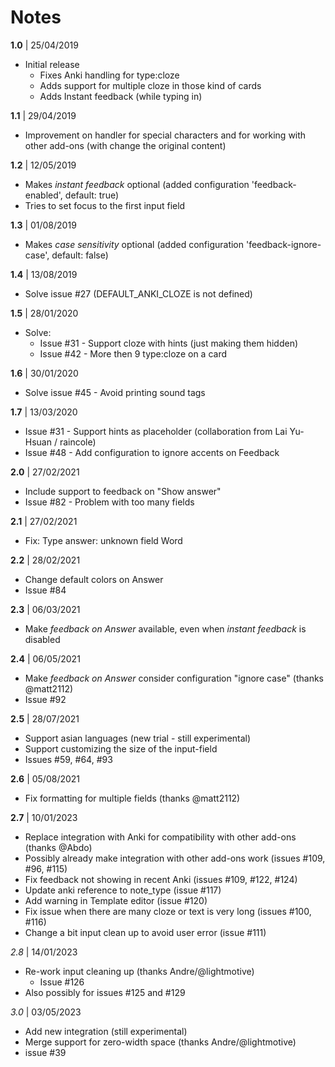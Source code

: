 # Notes

**1.0** | 25/04/2019

* Initial release
  * Fixes Anki handling for type:cloze
  * Adds support for multiple cloze in those kind of cards
  * Adds Instant feedback (while typing in)


**1.1** | 29/04/2019

* Improvement on handler for special characters and for working with other add-ons (with change the original content)

**1.2** | 12/05/2019

* Makes *instant feedback* optional (added configuration 'feedback-enabled', default: true)
* Tries to set focus to the first input field

**1.3** | 01/08/2019

* Makes *case sensitivity* optional (added configuration 'feedback-ignore-case', default: false)

**1.4** | 13/08/2019

* Solve issue #27 (DEFAULT_ANKI_CLOZE is not defined)

**1.5** | 28/01/2020

* Solve:  
  * Issue #31 - Support cloze with hints (just making them hidden)
  * Issue #42 - More then 9 type:cloze on a card

**1.6** | 30/01/2020

* Solve issue #45 - Avoid printing sound tags 

**1.7** | 13/03/2020

* Issue #31 - Support hints as placeholder (collaboration from Lai Yu-Hsuan / raincole)
* Issue #48 - Add configuration to ignore accents on Feedback 

**2.0** | 27/02/2021

* Include support to feedback on "Show answer"
* Issue #82 - Problem with too many fields 

**2.1** | 27/02/2021

* Fix: Type answer: unknown field Word

**2.2** | 28/02/2021

* Change default colors on Answer
* Issue #84

**2.3** | 06/03/2021

* Make _feedback on Answer_ available, even when _instant feedback_ is disabled

**2.4** | 06/05/2021

* Make _feedback on Answer_ consider configuration "ignore case" (thanks @matt2112)
* Issue #92

**2.5** | 28/07/2021

* Support asian languages (new trial - still experimental)
* Support customizing the size of the input-field
* Issues #59, #64, #93

**2.6** | 05/08/2021

* Fix formatting for multiple fields (thanks @matt2112)

**2.7** | 10/01/2023 

* Replace integration with Anki for compatibility with other add-ons (thanks @Abdo)
* Possibly already make integration with other add-ons work (issues #109, #96, #115)
* Fix feedback not showing in recent Anki (issues #109, #122, #124)
* Update anki reference to note_type (issue #117)
* Add warning in Template editor (issue #120)
* Fix issue when there are many cloze or text is very long (issues #100, #116)
* Change a bit input clean up to avoid user error (issue #111)

*2.8* | 14/01/2023

* Re-work input cleaning up (thanks Andre/@lightmotive)
  * Issue #126
* Also possibly for issues #125 and #129

*3.0* | 03/05/2023

* Add new integration (still experimental)
* Merge support for zero-width space (thanks Andre/@lightmotive)
* issue #39